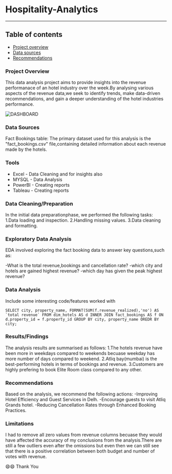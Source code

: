 # Hospitality-Analytics
------

## Table of contents

- [Project overview](#project-overview)
- [Data sources](#Data-sources)
- [Recommendations](#recommendations)

### Project Overview

This data analysis project aims to provide insights into the revenue performanace of an hotel industry over the week.By analysing various aspects of the revenue
data,we seek to identify trends, make data-driven recommendations, and gain a deeper understanding of the hotel industries performance.

![DASHBOARD](https://github.com/user-attachments/assets/c1045e9b-67dc-41f7-8e44-4a0d3072c875)


### Data Sources

Fact Bookings table: The primary dataset used for this analysis is the "fact_bookings.csv" file,containing detailed information about each revenue made by the hotels.

### Tools

- Excel - Data Cleaning and for insights also
- MYSQL - Data Analysis
- PowerBI - Creating reports
- Tableau - Creating reports


### Data Cleaning/Preparation
 
 In  the initial data preparationphase, we performed the following tasks:
 1.Data loading and inspection.
 2.Handling missing values.
 3.Data cleaning and formatting. 

### Exploratory Data Analysis

EDA involved exploring the fact booking data to answer key questions,such as:

-What is the total revenue,bookings and cancellation rate?
-which city and hotels are gained highest revenue?
-which day has given the peak highest revenue?

### Data Analysis

Include some interesting code/features worked with

```SELECT city, property_name, FORMAT(SUM(f.revenue_realized),'no') AS `total revenue`
FROM dim_hotels AS d INNER JOIN fact_bookings AS f
ON d.property_id = f.property_id
GROUP BY city, property_name
OREDR BY city;```


### Results/Findings

The analysis results are summarised as follows:
1.The hotels revenue have been more in weekdays compared to weekends becuase weekday has more number of days compared to weekend.
2.Atliq bay(mumbai) is the best-performing hotels in terms of bookings and revenue.
3.Customers are highly prefering to book Elite Room class compared to any other.

### Recommendations

Based on the analysis, we recommend the following actions:
-Improving Hotel Efficiency and Guest Services in Delh.
-Encourage guests to visit Atliq Grands hotel.
-Reducing Cancellation Rates through Enhanced Booking Practices.

 ### Limitations

 I had to remove all zero values from revenue columns becuase they would have affected the accuracy of my conclusions from the analysis.There are still a few outliers even after the omissions but even then we can still see that there is a positive correlation between both budget and number of votes with revenue.

😄😄 Thank You 










